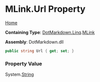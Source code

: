 # MLink\.Url Property

[Home](../../../../README.md)

**Containing Type**: [DotMarkdown.Linq](../../README.md)\.[MLink](../README.md)

**Assembly**: DotMarkdown\.dll

```csharp
public string Url { get; set; }
```

### Property Value

System\.[String](https://docs.microsoft.com/en-us/dotnet/api/system.string)

